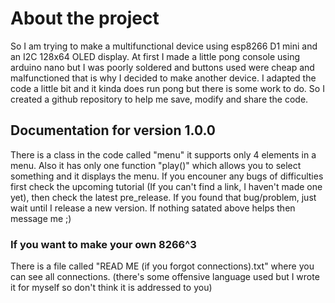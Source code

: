 # About the project

So I am trying to make a multifunctional device using esp8266 D1 mini and an I2C 128x64 OLED display. 
At first I made a little pong console using arduino nano but I was poorly soldered and buttons used were cheap and malfunctioned
that is why I decided to make another device. I adapted the code a little bit and it kinda does run pong but there is some work
to do. So I created a github repository to help me save, modify and share the code.

## Documentation for version 1.0.0

There is a class in the code called "menu" it supports only 4 elements in a menu. Also it has only one function "play()" which 
allows you to select something and it displays the menu. If you encouner any bugs of difficulties first check the upcoming tutorial
(If you can't find a link, I haven't made one yet), then check the latest pre_release. If you found that bug/problem, just wait until
I release a new version. If nothing satated above helps then message me ;)

### If you want to make your own 8266^3
There is a file called "READ ME (if you forgot connections).txt" where you can see all connections.
(there's some offensive language used but I wrote it for myself so don't think it is addressed to you)

